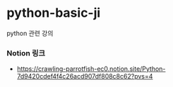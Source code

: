 # python-basic-ji
python 관련 강의

### Notion 링크
- https://crawling-parrotfish-ec0.notion.site/Python-7d9420cdef4f4c26acd907df808c8c62?pvs=4

